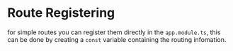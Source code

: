 # Route Registering

for simple routes you can register them directly in the `app.module.ts`, this can be done by 
creating a `const` variable containing the routing infomation.